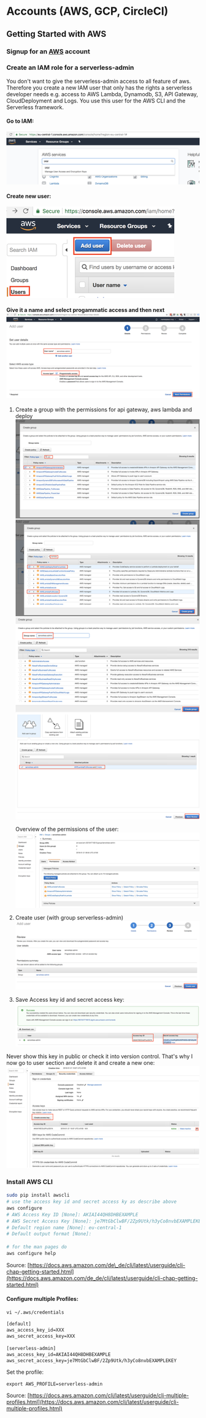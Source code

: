 # Accounts \(AWS, GCP, CircleCI\)

## Getting Started with AWS

### Signup for an [AWS](https://aws.amazon.com) account

### Create an IAM role for a serverless-admin

You don't want to give the serverless-admin access to all feature of aws. Therefore you create a new IAM user that only has the rights a serverless developer needs e.g. access to AWS Lambda, Dynamodb, S3, API Gateway, CloudDeployment and Logs. You use this user for the AWS CLI and the Serverless framework.

#### Go to IAM:

![](../.gitbook/assets/screen-shot-2018-01-20-at-22.43.56%20%281%29.png)

#### Create new user: 

![](../.gitbook/assets/create-new-iam-user%20%281%29.png)

#### Give it a name and select progammatic access and then next ![](../.gitbook/assets/create-new-iam-user-1.png)

1. Create a group with the permissions for api gateway, aws lambda and deploy  
   ![](../.gitbook/assets/creare-iam-role.png)  
   ![](../.gitbook/assets/create-iam-role-2.png)  
   ![](../.gitbook/assets/create-group.png)  
   ![](../.gitbook/assets/create-iam-role-3.png)

   Overview of the permissions of the user:  
   ![](../.gitbook/assets/serverless-admin-iam-rights.png)

2. Create user \(with group serverless-admin\)![](../.gitbook/assets/create-iam-role-4.png)
3. Save Access key id and secret access key: ![](../.gitbook/assets/iam-role-credentials.png)

Never show this key in public or check it into version control. That's why I now go to user section and delete it and create a new one:  
![](../.gitbook/assets/change-iam-user-credentials.png)

### Install AWS CLI

```bash
sudo pip install awscli
# use the access key id and secret access ky as describe above
aws configure
# AWS Access Key ID [None]: AKIAI44QH8DHBEXAMPLE
# AWS Secret Access Key [None]: je7MtGbClwBF/2Zp9Utk/h3yCo8nvbEXAMPLEKEY
# Default region name [None]: eu-central-1
# Default output format [None]:

# for the man pages do
aws configure help
```

Source: [https://docs.aws.amazon.com/de\_de/cli/latest/userguide/cli-chap-getting-started.html](https://docs.aws.amazon.com/de_de/cli/latest/userguide/cli-chap-getting-started.html)

#### Configure multiple Profiles:

```text
vi ~/.aws/credentials
```

```text
[default]
aws_access_key_id=XXX
aws_secret_access_key=XXX

[serverless-admin]
aws_access_key_id=AKIAI44QH8DHBEXAMPLE
aws_secret_access_key=je7MtGbClwBF/2Zp9Utk/h3yCo8nvbEXAMPLEKEY
```

Set the profile:

```text
export AWS_PROFILE=serverless-admin
```

Source: [https://docs.aws.amazon.com/cli/latest/userguide/cli-multiple-profiles.html](https://docs.aws.amazon.com/cli/latest/userguide/cli-multiple-profiles.html)

